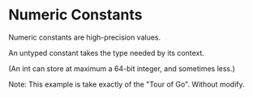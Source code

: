 # Numeric Constants
Numeric constants are high-precision values.

An untyped constant takes the type needed by its context.

(An int can store at maximum a 64-bit integer, and sometimes less.)

Note: This example is take exactly of the "Tour of Go". Without modify.

